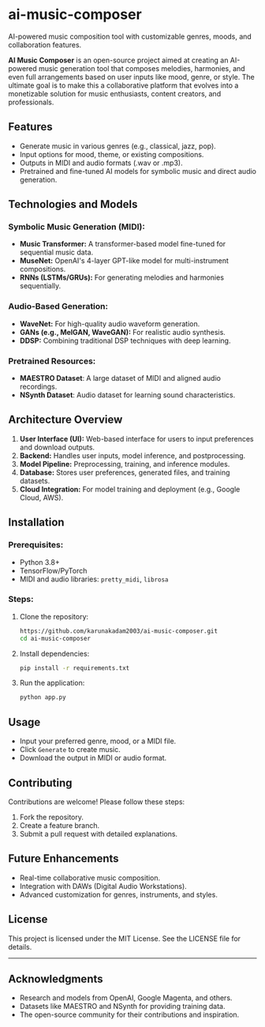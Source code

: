 # ai-music-composer
AI-powered music composition tool with customizable genres, moods, and collaboration features.

**AI Music Composer** is an open-source project aimed at creating an AI-powered music generation tool that composes melodies, harmonies, and even full arrangements based on user inputs like mood, genre, or style. The ultimate goal is to make this a collaborative platform that evolves into a monetizable solution for music enthusiasts, content creators, and professionals.

## **Features**
- Generate music in various genres (e.g., classical, jazz, pop).
- Input options for mood, theme, or existing compositions.
- Outputs in MIDI and audio formats (.wav or .mp3).
- Pretrained and fine-tuned AI models for symbolic music and direct audio generation.

## **Technologies and Models**

### **Symbolic Music Generation (MIDI):**
- **Music Transformer:** A transformer-based model fine-tuned for sequential music data.
- **MuseNet:** OpenAI's 4-layer GPT-like model for multi-instrument compositions.
- **RNNs (LSTMs/GRUs):** For generating melodies and harmonies sequentially.

### **Audio-Based Generation:**
- **WaveNet:** For high-quality audio waveform generation.
- **GANs (e.g., MelGAN, WaveGAN):** For realistic audio synthesis.
- **DDSP:** Combining traditional DSP techniques with deep learning.

### **Pretrained Resources:**
- **MAESTRO Dataset**: A large dataset of MIDI and aligned audio recordings.
- **NSynth Dataset**: Audio dataset for learning sound characteristics.

## **Architecture Overview**
1. **User Interface (UI):** Web-based interface for users to input preferences and download outputs.
2. **Backend:** Handles user inputs, model inference, and postprocessing.
3. **Model Pipeline:** Preprocessing, training, and inference modules.
4. **Database:** Stores user preferences, generated files, and training datasets.
5. **Cloud Integration:** For model training and deployment (e.g., Google Cloud, AWS).

## **Installation**
### Prerequisites:
- Python 3.8+
- TensorFlow/PyTorch
- MIDI and audio libraries: `pretty_midi`, `librosa`

### Steps:
1. Clone the repository:
   ```bash
   https://github.com/karunakadam2003/ai-music-composer.git
   cd ai-music-composer
   ```
2. Install dependencies:
   ```bash
   pip install -r requirements.txt
   ```
3. Run the application:
   ```bash
   python app.py
   ```

## **Usage**
- Input your preferred genre, mood, or a MIDI file.
- Click `Generate` to create music.
- Download the output in MIDI or audio format.

## **Contributing**
Contributions are welcome! Please follow these steps:
1. Fork the repository.
2. Create a feature branch.
3. Submit a pull request with detailed explanations.

## **Future Enhancements**
- Real-time collaborative music composition.
- Integration with DAWs (Digital Audio Workstations).
- Advanced customization for genres, instruments, and styles.

## **License**
This project is licensed under the MIT License. See the LICENSE file for details.

---

## **Acknowledgments**
- Research and models from OpenAI, Google Magenta, and others.
- Datasets like MAESTRO and NSynth for providing training data.
- The open-source community for their contributions and inspiration.
